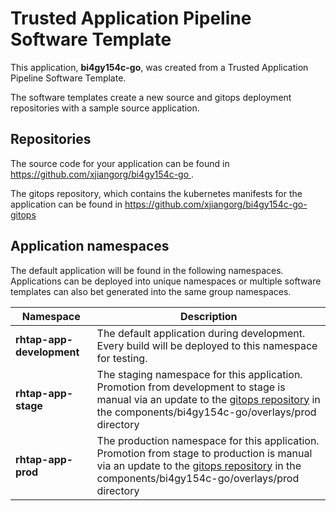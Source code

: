 # Trusted Application Pipeline Software Template

This application, **bi4gy154c-go**, was created from a Trusted Application Pipeline Software Template.

The software templates create a new source and gitops deployment repositories with a sample source application. 

## Repositories

The source code for your application can be found in [https://github.com/xjiangorg/bi4gy154c-go ](https://github.com/xjiangorg/bi4gy154c-go ).
 
The gitops repository, which contains the kubernetes manifests for the application can be found in 
[https://github.com/xjiangorg/bi4gy154c-go-gitops ](https://github.com/xjiangorg/bi4gy154c-go-gitops ) 

## Application namespaces 

The default application will be found in the following namespaces. Applications can be deployed into unique namespaces or multiple software templates can also bet generated into the same group namespaces.  

|  Namespace   |  Description   |  
| -------- | -------- |   
| **rhtap-app-development** | The default application during development. Every build will be deployed to this namespace for testing. | 
| **rhtap-app-stage** | The staging namespace for this application. Promotion from development to stage is manual via an update to the [gitops repository](https://github.com/xjiangorg/bi4gy154c-go-gitops ) in the components/bi4gy154c-go/overlays/prod directory |  
| **rhtap-app-prod** | The production namespace for this application. Promotion from stage to production is manual via an update to the [gitops repository](https://github.com/xjiangorg/bi4gy154c-go-gitops ) in the components/bi4gy154c-go/overlays/prod directory | 